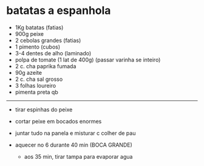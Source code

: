 # batatas a espanhola
- 1Kg batatas (fatias)
- 900g peixe
- 2 cebolas grandes (fatias)
- 1 pimento (cubos)
- 3-4 dentes de alho (laminado)
- polpa de tomate (1 lat de 400g) (passar varinha se inteiro)
- 2 c. cha paprika fumada
- 90g azeite
- 2 c. cha sal grosso
- 3 folhas loureiro
- pimenta preta qb

---

- tirar espinhas do peixe
- cortar peixe em bocados enormes

- juntar tudo na panela e misturar c colher de pau
- aquecer no 6 durante 40 min (BOCA GRANDE)
  - aos 35 min, tirar tampa para evaporar agua
